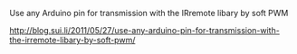 Use any Arduino pin for transmission with the IRremote libary by soft PWM

http://blog.sui.li/2011/05/27/use-any-arduino-pin-for-transmission-with-the-irremote-libary-by-soft-pwm/
